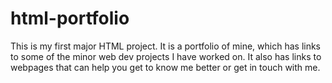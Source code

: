 # html-portfolio
This is my first major HTML project. It is a portfolio of mine, which has links to some of the minor web dev projects I have worked on. It also has links to webpages that can help you get to know me better or get in touch with me.
